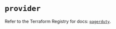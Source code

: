 # `provider`

Refer to the Terraform Registry for docs: [`pagerduty`](https://registry.terraform.io/providers/pagerduty/pagerduty/3.18.0/docs).
